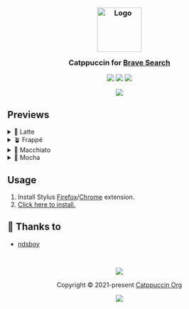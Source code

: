 <h3 align="center">
	<img src="https://raw.githubusercontent.com/catppuccin/catppuccin/main/assets/logos/exports/1544x1544_circle.png" width="100" alt="Logo"/><br/>
	<img src="https://raw.githubusercontent.com/catppuccin/catppuccin/main/assets/misc/transparent.png" height="30" width="0px"/>
	Catppuccin for <a href="https://solvespace.com">Brave Search</a>
	<img src="https://raw.githubusercontent.com/catppuccin/catppuccin/main/assets/misc/transparent.png" height="30" width="0px"/>
</h3>

<p align="center">
	<a href="https://github.com/ndsboy/brave-search/stargazers"><img src="https://img.shields.io/github/stars/ndsboy/brave-search?colorA=363a4f&colorB=b7bdf8&style=for-the-badge"></a>
	<a href="https://github.com/ndsboy/brave-search/issues"><img src="https://img.shields.io/github/issues/ndsboy/brave-search?colorA=363a4f&colorB=f5a97f&style=for-the-badge"></a>
	<a href="https://github.com/ndsboy/brave-search/contributors"><img src="https://img.shields.io/github/contributors/ndsboy/brave-search?colorA=363a4f&colorB=a6da95&style=for-the-badge"></a>
</p>

<p align="center">
	<img src="https://github.com/ndsboy/brave-search/blob/main/assets/preview.png"/>
</p>

## Previews

<details>
<summary>🌻 Latte</summary>
<img src="https://github.com/ndsboy/brave-search/blob/main/assets/latte.png"/>
</details>
<details>
<summary>🪴 Frappé</summary>
<img src="https://github.com/ndsboy/brave-search/blob/main/assets/frappe.png"/>
</details>
<details>
<summary>🌺 Macchiato</summary>
<img src="https://github.com/ndsboy/brave-search/blob/main/assets/macchiato.png"/>
</details>
<details>
<summary>🌿 Mocha</summary>
<img src="https://github.com/ndsboy/brave-search/blob/main/assets/mocha.png"/>
</details>

## Usage

1. Install Stylus [Firefox](https://addons.mozilla.org/en-GB/firefox/addon/styl-us/)/[Chrome](https://chrome.google.com/webstore/detail/stylus/clngdbkpkpeebahjckkjfobafhncgmne) extension.
2. [Click here to install.](https://github.com/ndsboy/brave-search/raw/main/catppuccin.user.css)

## 💝 Thanks to

-   [ndsboy](https://github.com/ndsboy)

&nbsp;

<p align="center">
	<img src="https://raw.githubusercontent.com/catppuccin/catppuccin/main/assets/footers/gray0_ctp_on_line.svg?sanitize=true" />
</p>

<p align="center">
	Copyright &copy; 2021-present <a href="https://github.com/catppuccin" target="_blank">Catppuccin Org</a>
</p>

<p align="center">
	<a href="https://github.com/catppuccin/catppuccin/blob/main/LICENSE"><img src="https://img.shields.io/static/v1.svg?style=for-the-badge&label=License&message=MIT&logoColor=d9e0ee&colorA=363a4f&colorB=b7bdf8"/></a>
</p>
